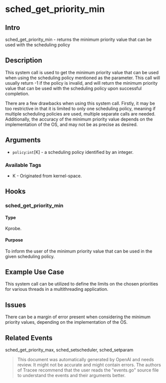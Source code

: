
# sched_get_priority_min

## Intro
sched_get_priority_min - returns the minimum priority value that can be used with the scheduling policy

## Description
This system call is used to get the minimum priority value that can be used when using the scheduling policy mentioned as the parameter. This call will usually return -1 if the policy is invalid, and will return the minimum priority value that can be used with the scheduling policy upon successful completion. 

There are a few drawbacks when using this system call. Firstly, it may be too restrictive in that it is limited to only one scheduling policy, meaning if multiple scheduling policies are used, multiple separate calls are needed. Additionally, the accuracy of the minimum priority value depends on the implementation of the OS, and may not be as precise as desired. 

## Arguments
* `policy`:`int`[K] - a scheduling policy identified by an integer.

### Available Tags
* K - Originated from kernel-space.

## Hooks

### sched_get_priority_min
#### Type
Kprobe.
#### Purpose
To inform the user of the minimum priority value that can be used in the given scheduling policy.

## Example Use Case
This system call can be utilized to define the limits on the chosen priorities for various threads in a multithreading application.

## Issues
There can be a margin of error present when considering the minimum priority values, depending on the implementation of the OS. 

## Related Events
sched_get_priority_max, sched_setscheduler, sched_setparam

> This document was automatically generated by OpenAI and needs review. It might
> not be accurate and might contain errors. The authors of Tracee recommend that
> the user reads the "events.go" source file to understand the events and their
> arguments better.
